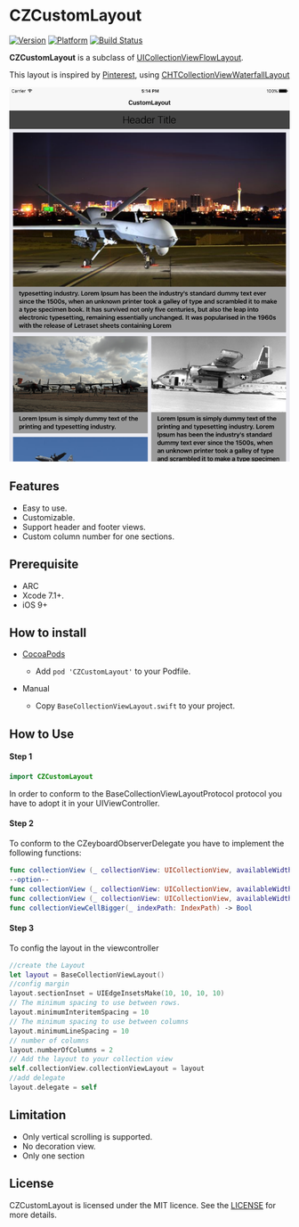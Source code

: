 CZCustomLayout
=============
[![Version](https://cocoapod-badges.herokuapp.com/v/CZCustomLayout/badge.png)](http://cocoadocs.org/docsets/CZSecurityTouchID_swift)
[![Platform](https://cocoapod-badges.herokuapp.com/p/CZCustomLayout/badge.png)](http://cocoadocs.org/docsets/CZSecurityTouchID_swift)
[![Build Status](https://travis-ci.org/edwinps/CZCustomLayout.svg?branch=develop)](https://travis-ci.org/edwinps/CZCustomLayout)

**CZCustomLayout** is a subclass of [UICollectionViewFlowLayout].

This layout is inspired by [Pinterest], using [CHTCollectionViewWaterfallLayout]

![](doc/screen.png)

Features
--------
* Easy to use.
* Customizable.
* Support header and footer views.
* Custom column number for one sections.

Prerequisite
------------
* ARC
* Xcode 7.1+.
* iOS 9+

How to install
--------------
* [CocoaPods]  
  - Add `pod 'CZCustomLayout'` to your Podfile.

* Manual  
  - Copy `BaseCollectionViewLayout.swift` to your project.

How to Use
----------

#### Step 1
```swift
import CZCustomLayout
```
In order to conform to the BaseCollectionViewLayoutProtocol protocol you have to adopt it in your UIViewController.

#### Step 2
To conform to the CZeyboardObserverDelegate you have to implement the following functions:

```swift
func collectionView (_ collectionView: UICollectionView, availableWidth: CGFloat, heightForItemAtIndexPath indexPath: IndexPath) -> CGFloat
--option--
func collectionView (_ collectionView: UICollectionView, availableWidth: CGFloat, heightForHeaderInSection section: Int) -> CGFloat
func collectionView (_ collectionView: UICollectionView, availableWidth: CGFloat, heightForFooterInSection section: Int) -> CGFloat
func collectionViewCellBigger(_ indexPath: IndexPath) -> Bool

```

#### Step 3
To config the layout in the viewcontroller

```swift
//create the Layout
let layout = BaseCollectionViewLayout()
//config margin
layout.sectionInset = UIEdgeInsetsMake(10, 10, 10, 10)
// The minimum spacing to use between rows.
layout.minimumInteritemSpacing = 10
// The minimum spacing to use between columns
layout.minimumLineSpacing = 10
// number of columns
layout.numberOfColumns = 2
// Add the layout to your collection view
self.collectionView.collectionViewLayout = layout
//add delegate
layout.delegate = self

```

Limitation
----------
* Only vertical scrolling is supported.
* No decoration view.
* Only one section


## License
CZCustomLayout is licensed under the MIT licence. See the [LICENSE](https://github.com/edwinps/CZCustomLayout/blob/master/LICENSE.md) for more details.

[UICollectionViewLayout]: http://developer.apple.com/library/ios/#documentation/uikit/reference/UICollectionViewLayout_class/Reference/Reference.html
[UICollectionViewFlowLayout]: https://developer.apple.com/library/ios/documentation/uikit/reference/UICollectionViewFlowLayout_class/Reference/Reference.html
[CHTCollectionViewWaterfallLayout]: https://github.com/chiahsien/CHTCollectionViewWaterfallLayout
[Pinterest]: http://pinterest.com/
[CocoaPods]: http://cocoapods.org/
[Carthage]: https://github.com/Carthage/Carthage